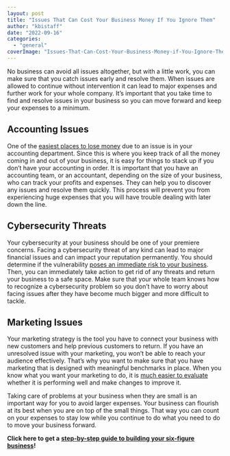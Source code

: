 ```yaml
---
layout: post
title: "Issues That Can Cost Your Business Money If You Ignore Them"
author: "kbistaff"
date: "2022-09-16"
categories: 
  - "general"
coverImage: "Issues-That-Can-Cost-Your-Business-Money-if-You-Ignore-Them.jpg"
---
```


No business can avoid all issues altogether, but with a little work, you can make sure that you catch issues early and resolve them. When issues are allowed to continue without intervention it can lead to major expenses and further work for your whole company. It’s important that you take time to find and resolve issues in your business so you can move forward and keep your expenses to a minimum.

## **Accounting Issues**

One of the [easiest places to lose money](https://blog.hubspot.com/marketing/small-business-challenges) due to an issue is in your accounting department. Since this is where you keep track of all the money coming in and out of your business, it is easy for things to stack up if you don’t have your accounting in order. It is important that you have an accounting team, or an accountant, depending on the size of your business, who can track your profits and expenses. They can help you to discover any issues and resolve them quickly. This process will prevent you from experiencing huge expenses that you will have trouble dealing with later down the line.

## **Cybersecurity Threats**

Your cybersecurity at your business should be one of your premiere concerns. Facing a cybersecurity threat of any kind can lead to major financial issues and can impact your reputation permanently. You should determine if the vulnerability [poses an immediate risk to your business](https://vulcan.io/blog/threat-vulnerability-or-risk-knowing-the-difference-is-key/). Then, you can immediately take action to get rid of any threats and return your business to a safe space. Make sure that your whole team knows how to recognize a cybersecurity problem so you don’t have to worry about facing issues after they have become much bigger and more difficult to tackle.

## **Marketing Issues**

Your marketing strategy is the tool you have to connect your business with new customers and help previous customers to return. If you have an unresolved issue with your marketing, you won’t be able to reach your audience effectively. That’s why you want to make sure that you have marketing that is designed with meaningful benchmarks in place. When you know what you want your marketing to do, it is [much easier to evaluate](https://fundbox.com/blog/top-5-financial-challenges-facing-small-businesses-2019/) whether it is performing well and make changes to improve it. 

Taking care of problems at your business when they are small is an important way for you to avoid larger expenses. Your business can flourish at its best when you are on top of the small things. That way you can count on your expenses to stay low while you continue to do what you need to do to move your business forward.

**Click here to get a** [**step-by-step guide to building your six-figure business**](https://ebook.katebagoy.com/lto)**!**
